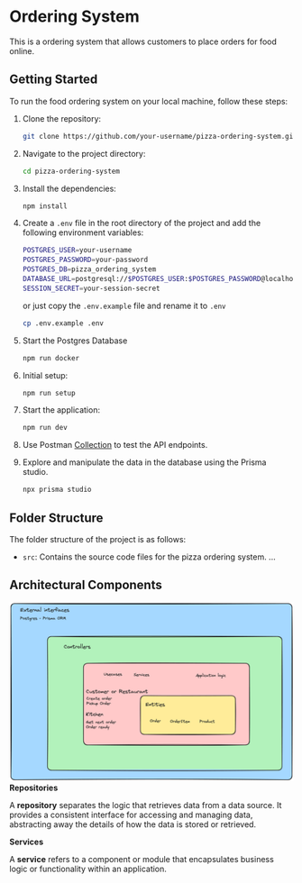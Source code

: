 # Ordering System

This is a ordering system that allows customers to place orders for food online.

## Getting Started

To run the food ordering system on your local machine, follow these steps:

1. Clone the repository:

   ```bash
   git clone https://github.com/your-username/pizza-ordering-system.git
   ```

2. Navigate to the project directory:

   ```bash
   cd pizza-ordering-system
   ```

3. Install the dependencies:

   ```bash
   npm install
   ```

4. Create a `.env` file in the root directory of the project and add the following environment variables:

   ```bash
   POSTGRES_USER=your-username
   POSTGRES_PASSWORD=your-password
   POSTGRES_DB=pizza_ordering_system
   DATABASE_URL=postgresql://$POSTGRES_USER:$POSTGRES_PASSWORD@localhost:5432/$POSTGRES_DB
   SESSION_SECRET=your-session-secret
   ```

   or just copy the `.env.example` file and rename it to `.env`

   ```bash
   cp .env.example .env
   ```

5. Start the Postgres Database
   ```bash
   npm run docker
   ```
6. Initial setup:
   ```bash
   npm run setup
   ```
7. Start the application:

   ```bash
   npm run dev
   ```

8. Use Postman [Collection](src/infra/postman/ordering-system.postman_collection.json) to test the API endpoints.

9. Explore and manipulate the data in the database using the Prisma studio.

   ```bash
   npx prisma studio
   ```

## Folder Structure

The folder structure of the project is as follows:

- `src`: Contains the source code files for the pizza ordering system.
  ...

## Architectural Components

![alt text](image.png)
**Repositories**

A **repository** separates the logic that retrieves data from a data source. It provides a consistent interface for accessing and managing data, abstracting away the details of how the data is stored or retrieved.

**Services**

A **service** refers to a component or module that encapsulates business logic or functionality within an application.
